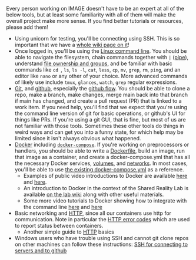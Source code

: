 Every person working on IMAGE doesn't have to be an expert at all of the below tools, but at least some familiarity with all of them will make the overall project make more sense. If you find better tutorials or resources, please add them!

- Using unicorn for testing, you'll be connecting using SSH. This is so important that we have a [whole wiki page on it](https://github.com/Shared-Reality-Lab/IMAGE-server/wiki/SSH-for-connecting-to-servers-and-to-github)!
- Once logged in, you'll be using the [Linux command line](https://ubuntu.com/tutorials/command-line-for-beginners#1-overview). You should be able to navigate the filesystem, chain commands together with `|` ([pipe](https://www.redhat.com/sysadmin/pipes-command-line-linux)), understand [file ownership and groups](https://www.digitalocean.com/community/tutorials/an-introduction-to-linux-permissions), and be familiar with basic commands like `cd `, `ls`, `ls -l`, `cat`, `less`, `cp`, `mv`, `grep`, `rm`, `ping`, and an editor like `nano` or any other of your choice. More advanced commands of likely use include `tmux`, `glances`, `watch`, `grep` regular expressions.
- [Git](https://www.freecodecamp.org/news/learn-the-basics-of-git-in-under-10-minutes-da548267cc91/), and [github](https://github.com), especially the [github flow](https://guides.github.com/introduction/flow/). You should be able to clone a repo, make a branch, make changes, merge main back into that branch if main has changed, and create a pull request (PR) that is linked to a work item. If you need help, you'll find that we expect that you're using the command line version of git for basic operations, or github's UI for things like PRs. If you're using a git GUI, that is fine, but most of us are not familiar with those tools. Sometimes these other tools do things in weird ways and can get you into a funny state, for which help may be limited since it isn't always obvious what happened.
- [Docker](https://docs.docker.com/) including [`docker-compose`](https://docs.docker.com/compose/). If you're working on preprocessors or handlers, you should be able to write a [Dockerfile](https://docs.docker.com/develop/develop-images/dockerfile_best-practices/), build an image, run that image as a container, and create a docker-compose.yml that has all the necessary Docker services, [volumes](https://docs.docker.com/storage/volumes/), and [networks](https://docs.docker.com/network/). In most cases, you'll be able to use [the existing docker-compose.yml](https://github.com/Shared-Reality-Lab/IMAGE-server/blob/main/docker-compose.yml) as a reference.
    - Examples of public video introductions to Docker are available [here](https://www.youtube.com/watch?v=iqqDU2crIEQ) and [here](https://www.youtube.com/watch?v=eGz9DS-aIeY).
    - An introduction to Docker in the context of the Shared Reality Lab is available [on the lab wiki](http://www.cim.mcgill.ca/srlwiki/bin/view/SRL/UsingDocker) along with other useful materials.
    - Some more video tutorials to Docker showing how to integrate with the command line [here](https://www.youtube.com/watch?v=pTFZFxd4hOI) and [here](https://www.youtube.com/watch?v=_dfLOzuIg2o)
- Basic networking and [HTTP](https://developer.mozilla.org/en-US/docs/Web/HTTP/Overview), since all our containers use http for communication. Note in particular the [HTTP error codes](https://developer.mozilla.org/en-US/docs/Web/HTTP/Status/500) which are used to report status between containers.
    - Another simple guide to [HTTP](https://futurestud.io/tutorials/networking-for-developers-http-basics) basics
- Windows users who have trouble using SSH and cannot git clone repos on other machines can follow these instructions: [SSH for connecting to servers and to github](https://github.com/Shared-Reality-Lab/IMAGE-server/wiki/SSH-for-connecting-to-servers-and-to-github)